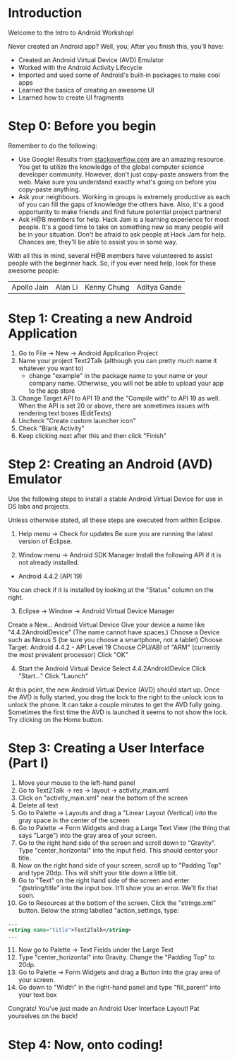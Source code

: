 Introduction
======================
Welcome to the Intro to Android Workshop!

Never created an Android app? Well, you;
After you finish this, you'll have:

* Created an Android Virtual Device (AVD) Emulator
* Worked with the Android Activity Lifecycle
* Imported and used some of Android's built-in packages to make cool apps
* Learned the basics of creating an awesome UI
* Learned how to create UI fragments

Step 0: Before you begin
=========================
Remember to do the following:
* Use Google! Results from [stackoverflow.com](http://stackoverflow.com) are an amazing resource. You get to utilize the knowledge of the global computer science developer community. However, don't just copy-paste answers from the web. Make sure you understand exactly what's going on before you copy-paste anything.
* Ask your neighbours. Working in groups is extremely productive as each of you can fill the gaps of knowledge the others have. Also, it's a good opportunity to make friends and find future potential project partners!
* Ask H@B members for help. Hack Jam is a learning experience for most people. It's a good time to take on something new so many people will be in your situation. Don't be afraid to ask people at Hack Jam for help. Chances are, they'll be able to assist you in some way.

With all this in mind, several H@B members have volunteered to assist people with the beginner hack. So, if you ever need help, look for these awesome people:

<table>
    <tr>
    <td>Apollo Jain</td>
    <td>Alan Li</td>
	<td>Kenny Chung</td>
	<td>Aditya Gande</td>
    </tr>
</table>

Step 1:  Creating a new Android Application
============================================
1) Go to File -> New -> Android Application Project
2) Name your project Text2Talk (although you can pretty much name it whatever you want to)
	* change "example" in the package name to your name or your company name. Otherwise, you will not be able to upload your app to the app store
3) Change Target API to API 19 and the "Compile with" to API 19 as well. When the API is set 20 or above, there are sometimes issues with rendering text boxes (EditTexts)
4) Uncheck "Create custom launcher icon"
5) Check "Blank Activity"
6) Keep clicking next after this and then click "Finish"

Step 2: Creating an Android (AVD) Emulator
==========================================

Use the following steps to install a stable Android Virtual Device for use in DS
labs and projects.

Unless otherwise stated, all these steps are executed from within Eclipse.

1) Help menu -> Check for updates
Be sure you are running the latest version of Eclipse.

2) Window menu -> Android SDK Manager
Install the following API if it is not already installed.
 - Android 4.4.2 (API 19)

You can check if it is installed by looking at the "Status" column on the right.

3) Eclipse -> Window -> Android Virtual Device Manager

Create a New... Android Virtual Device
Give your device a name like "4.4.2AndroidDevice"  (The name cannot have spaces.)
Choose a Device such as Nexus S (be sure you choose a smartphone, not a tablet)
Choose Target: Android 4.4.2 - API Level 19
Choose CPU/ABI of "ARM" (currently the most prevalent processor)
Click "OK"

4) Start the Android Virtual Device
Select 4.4.2AndroidDevice
Click "Start..."
Click "Launch"

At this point, the new Android Virtual Device (AVD) should start up. Once the
AVD is fully started, you drag the lock to the right to the unlock icon to 
unlock the phone. It can take a couple minutes to get the AVD fully going. 
Sometimes the first time the AVD is launched it seems to not show the lock.
Try clicking on the Home button.

Step 3: Creating a User Interface (Part I)
==========================================
1) Move your mouse to the left-hand panel
2) Go to Text2Talk -> res -> layout -> activity_main.xml
3) Click on "activity_main.xml" near the bottom of the screen
4) Delete all text
5) Go to Palette -> Layouts and drag a "Linear Layout (Vertical) into the 
gray space in the center of the screen
6) Go to Palette -> Form Widgets and drag a Large Text View (the thing that 
says "Large") into the gray area of your screen.
7) Go to the right hand side of the screen and scroll down to "Gravity". Type 
"center_horizontal" into the input field.  This should center your title. 
8) Now on the right hand side of your screen, scroll up to "Padding Top" and 
type 20dp. This will shift your title down a little bit. 
9) Go to "Text" on the right hand side of the screen and enter "@string/title" 
into the input box. It'll show you an error. We'll fix that soon. 
10) Go to Resources at the bottom of the screen. Click the "strings.xml" button. 
Below the string labelled "action_settings, type: 
```xml
...
<string name="title">Text2Talk</string>
...
```
11) Now go to Palette -> Text Fields under the Large Text
12) Type "center_horizontal" into Gravity. Change the "Padding Top" to 20dp. 
13) Go to Palette -> Form Widgets and drag a Button into the gray area of your 
screen. 
14) Go down to "Width" in the right-hand panel and type "fill_parent" into your 
text box

Congrats! You've just made an Android User Interface Layout! Pat yourselves on the back!

Step 4: Now, onto coding!
==========================================

